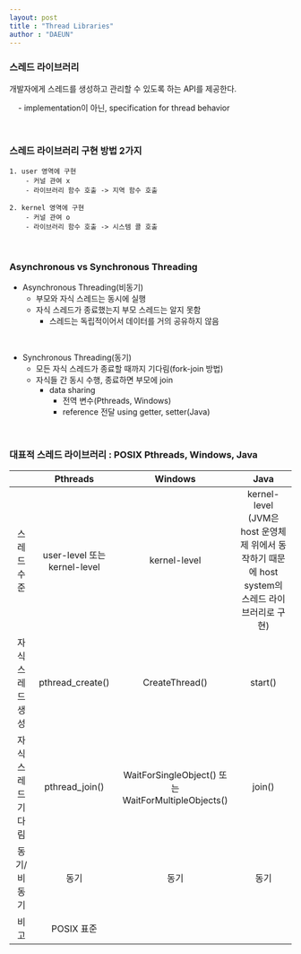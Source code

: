 ```yaml
---
layout: post
title : "Thread Libraries"
author : "DAEUN"
---
```


### 스레드 라이브러리

개발자에게 스레드를 생성하고 관리할 수 있도록 하는 API를 제공한다.

&nbsp;&nbsp;&nbsp; - implementation이 아닌, specification for thread behavior

<br>

### 스레드 라이브러리 구현 방법 2가지

	1. user 영역에 구현
		- 커널 관여 x
		- 라이브러리 함수 호출 -> 지역 함수 호출

	2. kernel 영역에 구현
		- 커널 관여 o
		- 라이브러리 함수 호출 -> 시스템 콜 호출

<br>

### Asynchronous vs Synchronous Threading

- Asynchronous Threading(비동기)
	- 부모와 자식 스레드는 동시에 실행
	- 자식 스레드가 종료했는지 부모 스레드는 알지 못함
		- 스레드는 독립적이어서 데이터를 거의 공유하지 않음

<br>

- Synchronous Threading(동기)
	- 모든 자식 스레드가 종료할 때까지 기다림(fork-join 방법)
	- 자식들 간 동시 수행, 종료하면 부모에 join
		- data sharing
			- 전역 변수(Pthreads, Windows)
			- reference 전달 using getter, setter(Java)

<br>

### 대표적 스레드 라이브러리 : POSIX Pthreads, Windows, Java

| &nbsp;&nbsp;&nbsp;&nbsp;&nbsp; | Pthreads | Windows | Java |
| :---: | :---: | :---: | :---: |
| 스레드 수준 | user-level 또는 kernel-level | kernel-level | kernel-level<br>(JVM은 host 운영체제 위에서 동작하기 때문에 host system의 스레드 라이브러리로 구현) |
| 자식 스레드 생성 | pthread_create() | CreateThread() | start() |
| 자식 스레드 기다림 | pthread_join() | WaitForSingleObject() 또는 WaitForMultipleObjects() | join() |
| 동기/비동기 | 동기 | 동기 | 동기 |
| 비고 | POSIX 표준 | | |